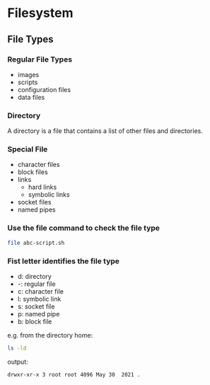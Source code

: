 # Filesystem

## File Types

### Regular File Types
- images
- scripts
- configuration files
- data files

### Directory
A directory is a file that contains a list of other files and directories.

### Special File
- character files
- block files
- links
  - hard links
  - symbolic links
- socket files
- named pipes

### Use the file command to check the file type
```bash	
file abc-script.sh
```	

### Fist letter identifies the file type
- d: directory
- -: regular file
- c: character file
- l: symbolic link
- s: socket file
- p: named pipe
- b: block file

e.g. from the directory home:
```bash
ls -ld
```
output:	
```bash
drwxr-xr-x 3 root root 4096 May 30  2021 .
```
